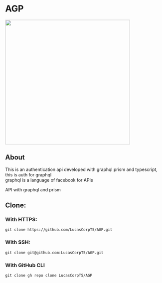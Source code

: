 # AGP
<!-- 
<img src="https://miro.medium.com/max/1100/0*_6u-GumXiNP1KQDe.jpg"> -->
<img src="https://cdn.freelogovectors.net/wp-content/uploads/2021/01/graphql-logo-freelogovectors.net_.png" width=400>

## About
This is an authentication api developed with graphql prism and typescript, this is auth for graphql <br>
graphql is a language of facebook for APIs<br>

API with graphql and prism

## Clone:
### With HTTPS:
```git
git clone https://github.com/LucasCorpT5/AGP.git
```

### With SSH:
```git
git clone git@github.com:LucasCorpT5/AGP.git
```

### With GitHub CLI
```git
git clone gh repo clone LucasCorpT5/AGP
```

